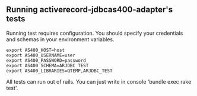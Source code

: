 ## Running activerecord-jdbcas400-adapter's tests

Running test requires configuration. You should specify your credentials and schemas in your environment variables.

```
export AS400_HOST=host
export AS400_USERNAME=user
export AS400_PASSWORD=password
export AS400_SCHEMA=ARJDBC_TEST
export AS400_LIBRARIES=QTEMP,ARJDBC_TEST
```

All tests can run out of rails. You can just write in console 'bundle exec rake test'.
